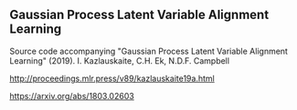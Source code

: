 ## Gaussian Process Latent Variable Alignment Learning

Source code accompanying "Gaussian Process Latent Variable Alignment Learning" (2019). I. Kazlauskaite, C.H. Ek, N.D.F. Campbell

http://proceedings.mlr.press/v89/kazlauskaite19a.html

https://arxiv.org/abs/1803.02603
